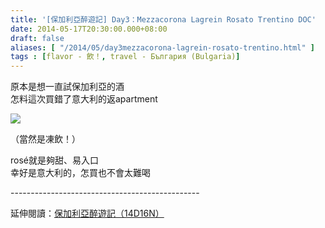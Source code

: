 ```yaml
---
title: '[保加利亞醉遊記] Day3：Mezzacorona Lagrein Rosato Trentino DOC'
date: 2014-05-17T20:30:00.000+08:00
draft: false
aliases: [ "/2014/05/day3mezzacorona-lagrein-rosato-trentino.html" ]
tags : [flavor - 飲！, travel - България (Bulgaria)]
---
```


原本是想一直試保加利亞的酒  
怎料這次買錯了意大利的返apartment

![](/images/bulgaria3j.jpg)

（當然是凍飲！）

  

rosé就是夠甜、易入口  
幸好是意大利的，怎買也不會太難喝  
  
\-----------------------------------------------  
  
延伸閱讀：[保加利亞醉遊記（14D16N）](https://hidie.net/bulgaria14d16n/)
